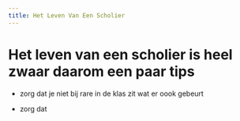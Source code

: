 ```yaml
---
title: Het Leven Van Een Scholier
---
```

# Het  leven van een scholier is heel zwaar daarom een paar tips 

* zorg dat je niet bij rare in de klas zit wat er oook gebeurt 

* zorg dat 